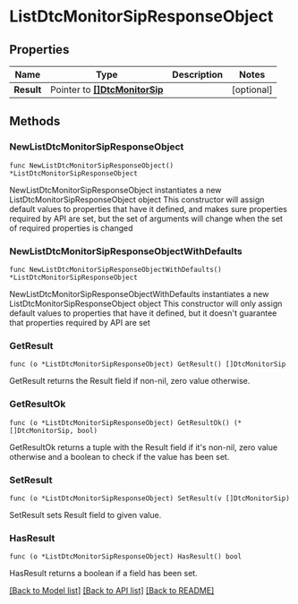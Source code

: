 # ListDtcMonitorSipResponseObject

## Properties

Name | Type | Description | Notes
------------ | ------------- | ------------- | -------------
**Result** | Pointer to [**[]DtcMonitorSip**](DtcMonitorSip.md) |  | [optional] 

## Methods

### NewListDtcMonitorSipResponseObject

`func NewListDtcMonitorSipResponseObject() *ListDtcMonitorSipResponseObject`

NewListDtcMonitorSipResponseObject instantiates a new ListDtcMonitorSipResponseObject object
This constructor will assign default values to properties that have it defined,
and makes sure properties required by API are set, but the set of arguments
will change when the set of required properties is changed

### NewListDtcMonitorSipResponseObjectWithDefaults

`func NewListDtcMonitorSipResponseObjectWithDefaults() *ListDtcMonitorSipResponseObject`

NewListDtcMonitorSipResponseObjectWithDefaults instantiates a new ListDtcMonitorSipResponseObject object
This constructor will only assign default values to properties that have it defined,
but it doesn't guarantee that properties required by API are set

### GetResult

`func (o *ListDtcMonitorSipResponseObject) GetResult() []DtcMonitorSip`

GetResult returns the Result field if non-nil, zero value otherwise.

### GetResultOk

`func (o *ListDtcMonitorSipResponseObject) GetResultOk() (*[]DtcMonitorSip, bool)`

GetResultOk returns a tuple with the Result field if it's non-nil, zero value otherwise
and a boolean to check if the value has been set.

### SetResult

`func (o *ListDtcMonitorSipResponseObject) SetResult(v []DtcMonitorSip)`

SetResult sets Result field to given value.

### HasResult

`func (o *ListDtcMonitorSipResponseObject) HasResult() bool`

HasResult returns a boolean if a field has been set.


[[Back to Model list]](../README.md#documentation-for-models) [[Back to API list]](../README.md#documentation-for-api-endpoints) [[Back to README]](../README.md)


